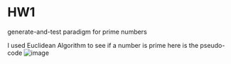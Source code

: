 # HW1
generate-and-test paradigm for prime numbers

I used Euclidean Algorithm to see if a number is prime
here is the pseudo-code 
![image](https://github.com/NurMazumder/HW1/assets/115046137/3daeb3d5-f60c-4525-be37-e8e0e39c7513)

